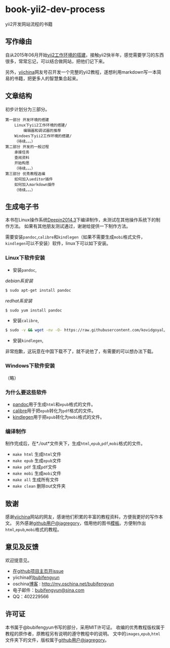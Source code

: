 # book-yii2-dev-process

yii2开发网站流程的书籍

## 写作缘由

自从2015年06月开始[yii2工作环境的搭建](http://www.yiichina.com/tutorial/437)，接触yii2快半年，感觉需要学习的东西很多，常常忘记，可以结合做网站，把他们记下来。

另外，[yiichina](http://www.yiichina.com)网友号召开发一个完整的yii2教程，遂想利用markdown写一本简易的书籍，把更多人的智慧集合起来。

## 文章结构

初步计划分为三部分。

```
第一部分 开发环境的搭建
	Linux下yii2工作环境的搭建/
		编辑器和调试器的推荐
	Windoes下yii2工作环境的搭建/
	（待续。。。）
第二部分 开发的一般过程
	承接任务
	查阅资料
	开始构思
	（待续。。。）
第三部分 优秀教程选编
	如何加入ueditor插件
	如何加入markdown插件
	（待续。。。）
```

## 生成电子书 

本书在Linux操作系统[Deepin2014.3](http://www.deepin.org/)下编译制作，未测试在其他操作系统下的制作方法。
如果有其他朋友测试通过，谢谢给提供一下制作方法。

需要安装`pandoc`,`calibre`和`kindlegen`（如果不需要生成`mobi`格式文件，`kindlegen`可以不安装）软件，linux下可以如下安装。

### Linux下软件安装

+ 安装`pandoc`,

*debian系安装*

```bash
$ sudo apt-get install pandoc
```

*redhat系安装*

```bash
$ sudo yum install pandoc
```

+ 安装`calibre`,

```bash
$ sudo -v && wget -nv -O- https://raw.githubusercontent.com/kovidgoyal/calibre/master/setup/linux-installer.py | sudo python -c "import sys; main=lambda:sys.stderr.write('Download failed\n'); exec(sys.stdin.read()); main()"
```
+ 安装`kindlegen`,

非常抱歉，这玩意在中国下载不了，就不说他了，有需要的可以想办法下载。

### Windows下软件安装

（略）

### 为什么要这些软件

* [pandoc](http://johnmacfarlane.net/pandoc/)用于生成`html`和`epub`格式的文件。
* [calibre](http://calibre-ebook.com/download)用于把`epub`转化为`pdf`格式的文件。
* [kindlegen](http://www.amazon.com/gp/feature.html?docId=1000765211)用于把`epub`转化为`mobi`格式的文件。

### 编译制作

制作完成后，在*./out*文件夹下，生成`html`,`epub`,`pdf`,`mobi`格式的文件。

+ `make html` 生成`html`文件
+ `make epub` 生成`epub`文件
+ `make pdf` 生成`pdf`文件
+ `make mobi` 生成`mobi`文件
+ `make all` 生成所有文件
+ `make clean` 删除out文件夹

## 致谢

感谢[yiichina](http://www.yiichina.com)网站的网友，感谢他们积累的丰富的教程资料，方便我更好的写作本文。
另外感谢[github用户@jagregory](https://github.com/jagregory/abrash-black-book)，借用他的图书[模板](https://github.com/jagregory/abrash-black-book)。方便制作出`html`,`epub`,`mobi`格式的教程。

## 意见及反馈

欢迎提意见。

* [在github项目主页开issue](https://github.com/bubifengyun/book-yii2-dev-process/issues)
* yiichina的[bubifengyun](http://www.yiichina.com/user/29312)
* oschina[博客](http://my.oschina.net/bubifengyun) : http://my.oschina.net/bubifengyun
* 电子邮件：bubifengyun@sina.com
* QQ：402229566

## 许可证

本书属于@bubifengyun书写的部分，采用MIT许可证。
收编的优秀教程版权属于教程的原作者，原教程另有说明的遵守教程中的说明。
文中的`images`,`epub`,`html`文件夹下的文件，版权属于[github用户@jagregory](https://github.com/jagregory/abrash-black-book)。
